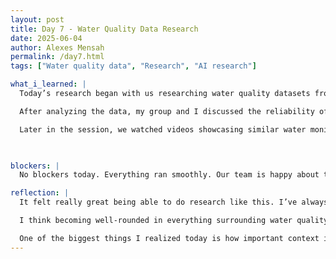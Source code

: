 ```yaml
---
layout: post
title: Day 7 - Water Quality Data Research
date: 2025-06-04
author: Alexes Mensah
permalink: /day7.html
tags: ["Water quality data", "Research", "AI research"]

what_i_learned: |
  Today’s research began with us researching water quality datasets from various U.S. states. I focused on data from Utah, North Carolina, Michigan, Wisconsin, and Nevada. Each state presented unique insights into its local water systems. I observed differences in pH levels, water temperature, filtration status (filtered vs. unfiltered), dissolved oxygen, and contaminant presence. These indicators show which states had comparatively better water quality and gave me a better understanding of what clean vs. compromised water looks like based on real data. We sourced most of our data from reliable government platforms like USGS (United States Geological Survey) and Data.gov, which were user-friendly and provided comprehensive datasets with timestamps, sampling locations, and sensor readings.

  After analyzing the data, my group and I discussed the reliability of AI in water monitoring systems. One key point was how to handle AI errors particularly when AI misclassifies or misinterprets water quality. We agreed that a strong solution would be to train the AI model with more targeted data from scenarios where it made mistakes, improving its learning from underrepresented conditions in the original dataset.

  Later in the session, we watched videos showcasing similar water monitoring devices and projects. These videos introduced us to key components like the ESP32 microcontroller, which is known for its built-in Wi-Fi, Bluetooth, and compatibility with various sensors—making it ideal for smart water systems. We also discussed other hardware components like pH sensors, turbidity sensors, and UV disinfection units, and how these could be integrated into our own system design.

 

blockers: |
  No blockers today. Everything ran smoothly. Our team is happy about today.

reflection: | 
  It felt really great being able to do research like this. I’ve always found it cool finding solutions to real-world problems and using historical or existing data to improve something we’re building. It was empowering to explore how water quality metrics—like pH, temperature, and filtration status—can directly impact public health and how that data can be used to train AI to catch contamination early.

  I think becoming well-rounded in everything surrounding water quality, contaminants, AI, and IoT technologies will be extremely beneficial in the long run. 

  One of the biggest things I realized today is how important context is when training AI—especially when it comes to environmental data that can change based on geography, season, or treatment method. Going forward, I want to learn more about sensor integration and how to handle noisy or inconsistent data.
---
```

